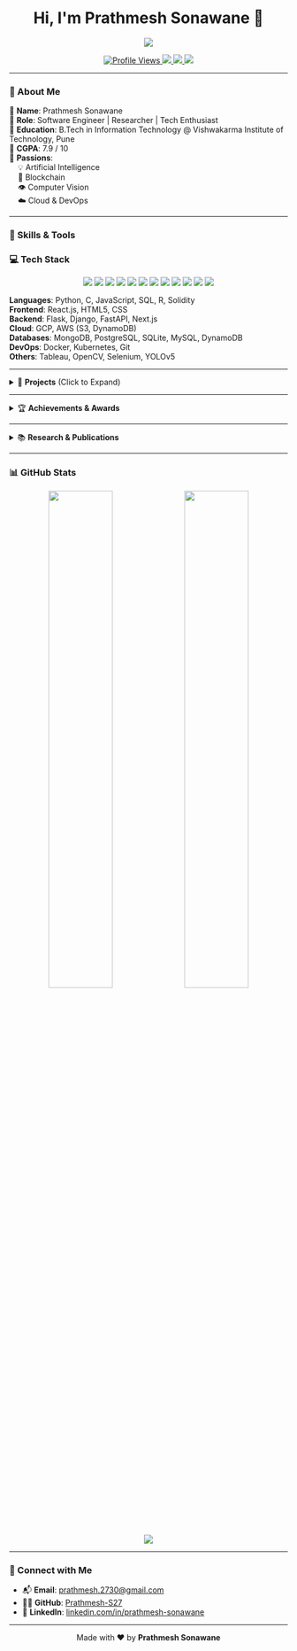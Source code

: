 <h1 align="center">Hi, I'm Prathmesh Sonawane 👋</h1>

<p align="center">
  <img src="https://readme-typing-svg.herokuapp.com?font=Fira+Code&weight=700&size=25&pause=1000&color=36BCF7&center=true&vCenter=true&width=435&lines=Software+Engineer+%7C+AI+%7C+Blockchain+%7C+Cloud;Let's+build+impactful+tech+🚀" />
</p>

<p align="center">
  <a href="https://github.com/Prathmesh-S27">
    <img src="https://komarev.com/ghpvc/?username=Prathmesh-S27&label=Profile+Views&color=brightgreen&style=flat" alt="Profile Views" />
  </a>
  <a href="mailto:prathmesh.2730@gmail.com">
    <img src="https://img.shields.io/badge/Email-D14836?style=flat&logo=gmail&logoColor=white" />
  </a>
  <a href="https://linkedin.com/in/prathmesh-sonawane">
    <img src="https://img.shields.io/badge/LinkedIn-blue?style=flat&logo=linkedin" />
  </a>
  <a href="https://github.com/Prathmesh-S27">
    <img src="https://img.shields.io/github/followers/Prathmesh-S27?label=Follow&style=social" />
  </a>
</p>

---

### 🚀 About Me

🔹 **Name**: Prathmesh Sonawane  
🔹 **Role**: Software Engineer | Researcher | Tech Enthusiast  
🔹 **Education**: B.Tech in Information Technology @ Vishwakarma Institute of Technology, Pune  
🔹 **CGPA**: 7.9 / 10  
🔹 **Passions**:  
&nbsp;&nbsp;&nbsp;&nbsp;💡 Artificial Intelligence  
&nbsp;&nbsp;&nbsp;&nbsp;🔗 Blockchain  
&nbsp;&nbsp;&nbsp;&nbsp;👁️ Computer Vision  
&nbsp;&nbsp;&nbsp;&nbsp;☁️ Cloud & DevOps

---

### 🧠 Skills & Tools

### 💻 Tech Stack
<p align="center">
  <img src="https://img.shields.io/badge/C%2B%2B-00599C?style=for-the-badge&logo=c%2B%2B&logoColor=white"/>
  <img src="https://img.shields.io/badge/Java-ED8B00?style=for-the-badge&logo=java&logoColor=white"/>
  <img src="https://img.shields.io/badge/JavaScript-F7DF1E?style=for-the-badge&logo=javascript&logoColor=black"/>
  <img src="https://img.shields.io/badge/React-20232A?style=for-the-badge&logo=react&logoColor=61DAFB"/>
  <img src="https://img.shields.io/badge/Next.js-000000?style=for-the-badge&logo=nextdotjs&logoColor=white"/>
  <img src="https://img.shields.io/badge/Tailwind_CSS-38B2AC?style=for-the-badge&logo=tailwind-css&logoColor=white"/>
  <img src="https://img.shields.io/badge/GitHub-181717?style=for-the-badge&logo=github&logoColor=white"/>
  <img src="https://img.shields.io/badge/Python-3670A0?style=for-the-badge&logo=python&logoColor=white"/>
  <img src="https://img.shields.io/badge/Docker-2496ED?style=for-the-badge&logo=docker&logoColor=white"/>
  <img src="https://img.shields.io/badge/PostgreSQL-336791?style=for-the-badge&logo=postgresql&logoColor=white"/>
  <img src="https://img.shields.io/badge/AWS-232F3E?style=for-the-badge&logo=amazon-aws&logoColor=white"/>
  <img src="https://img.shields.io/badge/Linux-FCC624?style=for-the-badge&logo=linux&logoColor=black"/>
</p>

**Languages**: Python, C, JavaScript, SQL, R, Solidity  
**Frontend**: React.js, HTML5, CSS  
**Backend**: Flask, Django, FastAPI, Next.js  
**Cloud**: GCP, AWS (S3, DynamoDB)  
**Databases**: MongoDB, PostgreSQL, SQLite, MySQL, DynamoDB  
**DevOps**: Docker, Kubernetes, Git  
**Others**: Tableau, OpenCV, Selenium, YOLOv5

---

<details>
  <summary>📌 <strong>Projects</strong> (Click to Expand)</summary>

#### 🔐 [DocManager](https://github.com/Prathmesh-S27/DocManager-Next-Gen-Document-Management-System.git)
> 🧱 Cloud-Based Document Storage with AES Encryption + Blockchain
- ⚡ Handled 100+ concurrent users
- 🔍 Integrated Aho-Corasick + Bloom Filter
- 🔗 Merkle Root verification with 100% traceability

#### 🎓 [Safe Assessment Chain](https://github.com/Prathmesh-S27/Safe-Assessment-Chain-Integrating-Blockchain-and-Computer-Vision-for-a-Secure-Examination-Process)
> 📚 Blockchain-secured online exam portal (Best Project Winner)
- ✍️ 8 smart contracts, 200+ concurrent exams
- 📈 Scalability increased by 300%

#### 🚘 [Vahanparikshak](https://github.com/Prathmesh-S27/Vahanparikshak-Real-Time-Driving-License-Verification-System-Using-Face-Recognition)
> 🔍 AI-based license trial verification system
- 🤝 Deployed with Smart City Pune + RTO Pune
- 📊 98.5% accuracy, verification time reduced by 75%

</details>

---

<details>
  <summary>🏆 <strong>Achievements & Awards</strong></summary>

- 🥉 3rd Place - CTF Hackathon 2025 (100+ teams)
- 🏁 Grand Finalist - PICT TechFista 2024
- 🏅 Top 5 - Smart India Hackathon 2.0
- 🥈 Top 10 - National Techathon 2024
- 💡 Finalist - Innerve Hackathon 2024

</details>

---

<details>
  <summary>📚 <strong>Research & Publications</strong></summary>

- 🎨 [Emotion Detection in Interactive Art - Springer](https://link.springer.com/chapter/10.1007/978-981-96-2703-5_5)
- 🌊 [Marine Microplastic Monitoring - IEEE](https://ieeexplore.ieee.org/abstract/document/11011331)
- 👁 [Real-Time License Verification - IEEE](https://ieeexplore.ieee.org/abstract/document/10616369)
- 🌫 [Air Quality Prediction Model - IEEE](https://ieeexplore.ieee.org/abstract/document/10911414)

</details>

---

### 📊 GitHub Stats

<p align="center">
  <img src="https://github-readme-stats.vercel.app/api?username=Prathmesh-S27&show_icons=true&theme=tokyonight" width="48%" />
  <img src="https://github-readme-streak-stats.herokuapp.com?user=Prathmesh-S27&theme=tokyonight" width="48%" />
</p>

<p align="center">
  <img src="https://github-readme-activity-graph.cyclic.app/graph?username=Prathmesh-S27&theme=tokyo-night" />
</p>

---

### 🔗 Connect with Me

- 📬 **Email**: [prathmesh.2730@gmail.com](mailto:prathmesh.2730@gmail.com)
- 👨‍💻 **GitHub**: [Prathmesh-S27](https://github.com/Prathmesh-S27)
- 💼 **LinkedIn**: [linkedin.com/in/prathmesh-sonawane](https://linkedin.com/in/prathmesh-sonawane)

---

<p align="center">Made with ❤️ by <b>Prathmesh Sonawane</b></p>
